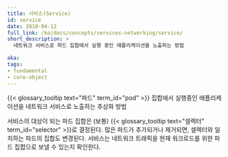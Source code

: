 ```yaml
---
title: 서비스(Service)
id: service
date: 2018-04-12
full_link: /ko/docs/concepts/services-networking/service/
short_description: >
  네트워크 서비스로 파드 집합에서 실행 중인 애플리케이션을 노출하는 방법

aka: 
tags:
- fundamental
- core-object
---
```

{{< glossary_tooltip text="파드" term_id="pod" >}} 집합에서 실행중인 애플리케이션을 네트워크 서비스로 노출하는 추상화 방법

<!--more-->

서비스의 대상이 되는 파드 집합은 (보통) {{< glossary_tooltip text="셀렉터" term_id="selector" >}}로 결정된다. 많은 파드가 추가되거나 제거되면, 셀렉터와 일치하는 파드의 집합도 변경된다. 서비스는 네트워크 트래픽을 현재 워크로드를 위한 파드 집합으로 보낼 수 있는지 확인한다.
